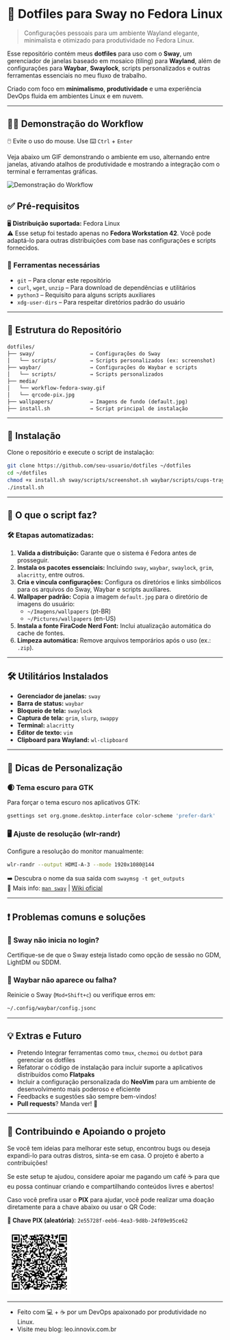 # 🌟 Dotfiles para Sway no Fedora Linux

> Configurações pessoais para um ambiente Wayland elegante, minimalista e otimizado para produtividade no Fedora Linux.

Esse repositório contém meus **dotfiles** para uso com o **Sway**, um gerenciador de janelas baseado em mosaico (tiling) para **Wayland**, além de configurações para **Waybar**, **Swaylock**, scripts personalizados e outras ferramentas essenciais no meu fluxo de trabalho.

Criado com foco em **minimalismo**, **produtividade** e uma experiência DevOps fluida em ambientes Linux e em nuvem.  

---

## 📸🤯 Demonstração do Workflow 
🖱️ Evite o uso do mouse. Use ⌨️ `Ctrl` + `Enter`

Veja abaixo um GIF demonstrando o ambiente em uso, alternando entre janelas, ativando atalhos de produtividade e mostrando a integração com o terminal e ferramentas gráficas.

![Demonstração do Workflow](media/workflow-fedora-sway.gif)


## ✅ Pré-requisitos

🖥️ **Distribuição suportada:** Fedora Linux  
⚠️ Esse setup foi testado apenas no **Fedora Workstation 42**. Você pode adaptá-lo para outras distribuições com base nas configurações e scripts fornecidos.

### 🔧 Ferramentas necessárias

- `git` – Para clonar este repositório
- `curl`, `wget`, `unzip` – Para download de dependências e utilitários
- `python3` – Requisito para alguns scripts auxiliares
- `xdg-user-dirs` – Para respeitar diretórios padrão do usuário

---

## 📂 Estrutura do Repositório

```
dotfiles/
├── sway/                  → Configurações do Sway
│   └── scripts/           → Scripts personalizados (ex: screenshot)
├── waybar/                → Configurações do Waybar e scripts
│   └── scripts/           → Scripts personalizados
├── media/                
│   └── workflow-fedora-sway.gif
│   └── qrcode-pix.jpg
├── wallpapers/            → Imagens de fundo (default.jpg)
├── install.sh             → Script principal de instalação
```

---

## 🚀 Instalação

Clone o repositório e execute o script de instalação:

```bash
git clone https://github.com/seu-usuario/dotfiles ~/dotfiles
cd ~/dotfiles
chmod +x install.sh sway/scripts/screenshot.sh waybar/scripts/cups-tray.sh waybar/scripts/updates-counter.sh
./install.sh
```

---

## 📜 O que o script faz?

### 🛠️ Etapas automatizadas:

1. **Valida a distribuição:** Garante que o sistema é Fedora antes de prosseguir.
2. **Instala os pacotes essenciais:** Incluindo `sway`, `waybar`, `swaylock`, `grim`, `alacritty`, entre outros.
3. **Cria e vincula configurações:** Configura os diretórios e links simbólicos para os arquivos do Sway, Waybar e scripts auxiliares.
4. **Wallpaper padrão:** Copia a imagem `default.jpg` para o diretório de imagens do usuário:
   - `~/Imagens/wallpapers` (pt-BR)
   - `~/Pictures/wallpapers` (en-US)
5. **Instala a fonte FiraCode Nerd Font:** Inclui atualização automática do cache de fontes.
6. **Limpeza automática:** Remove arquivos temporários após o uso (ex.: `.zip`).

---

## 🛠️ Utilitários Instalados

- **Gerenciador de janelas:** `sway`
- **Barra de status:** `waybar`
- **Bloqueio de tela:** `swaylock`
- **Captura de tela:** `grim`, `slurp`, `swappy`
- **Terminal:** `alacritty`
- **Editor de texto:** `vim`
- **Clipboard para Wayland:** `wl-clipboard`

---

## 🎨 Dicas de Personalização

### 🌒 Tema escuro para GTK

Para forçar o tema escuro nos aplicativos GTK:

```bash
gsettings set org.gnome.desktop.interface color-scheme 'prefer-dark'
```

### 🖥️ Ajuste de resolução (wlr-randr)

Configure a resolução do monitor manualmente:

```bash
wlr-randr --output HDMI-A-3 --mode 1920x1080@144
```

➡️ Descubra o nome da sua saída com `swaymsg -t get_outputs`  
📖 Mais info: [`man sway`](https://man.archlinux.org/man/sway.1) | [Wiki oficial](https://github.com/swaywm/sway/wiki)

---

## ❗ Problemas comuns e soluções

### 🔸 Sway não inicia no login?
Certifique-se de que o Sway esteja listado como opção de sessão no GDM, LightDM ou SDDM.

### 🔸 Waybar não aparece ou falha?
Reinicie o Sway (`Mod+Shift+c`) ou verifique erros em:

```bash
~/.config/waybar/config.jsonc
```

---

## 💡 Extras e Futuro

- Pretendo Integrar ferramentas como `tmux`, `chezmoi` ou `dotbot` para gerenciar os dotfiles
- Refatorar o código de instalação para incluir suporte a aplicativos distribuídos como **Flatpaks**
- Incluir a configuração personalizada do **NeoVim** para um ambiente de desenvolvimento mais poderoso e eficiente
- Feedbacks e sugestões são sempre bem-vindos!  
- **Pull requests**? Manda ver! 🚀

---

## 🤝 Contribuindo e Apoiando o projeto

Se você tem ideias para melhorar este setup, encontrou bugs ou deseja expandi-lo para outras distros, sinta-se em casa. O projeto é aberto a contribuições!

Se este setup te ajudou, considere apoiar me pagando um café ☕ para que eu possa continuar criando e compartilhando conteúdos livres e abertos!

Caso você prefira usar o **PIX** para ajudar, você pode realizar uma doação diretamente para a chave abaixo ou usar o QR Code:

**🔑 Chave PIX (aleatória)**: `2e55728f-eeb6-4ea3-9d8b-24f09e95ce62`

<img src="media/qrcode-pix.png" style="width:150px;">

---  

- Feito com 💻 + ☕ por um DevOps apaixonado por produtividade no Linux.
- Visite meu blog: leo.innovix.com.br